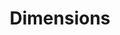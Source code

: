 ---
bigquery: https://console.cloud.google.com/bigquery?p=covid-19-dimensions-ai&page=table&d=data&t=publications
contributors: Digital Science, https://www.digital-science.com/
cost: Free for personal, non-commercial use.
description: Dimensions contains more than 100 million publications, ranging from
  articles published in scholarly journals, books and book chapters, to preprints
  and conference proceedings. All publications are contextualized with linked data
  sets, funding, publications, patents, clinical trials, and policy documents. You
  can also view associated categories, funders, institutions, and researcher profiles.
documentation: https://docs.dimensions.ai/bigquery/index.html
last_edit: Mon, 04 Apr 2022 19:04:00 GMT
location: https://www.dimensions.ai/products/free/
maintained_by: Digital Science, https://www.digital-science.com/
schema_fields: '[''research_org_state_codes'', ''relationships'', ''associated_publication_pmid'',
  ''research_org_city_names'', ''established'', ''kind'', ''acknowledgements'', ''language'',
  ''foa_number'', ''acronym'', ''date_modified'', ''funding_cny'', ''original_abstract'',
  ''category_sdg'', ''repository_id'', ''funding_cad'', ''funder_org_acronyms'', ''repository_url'',
  ''links'', ''legal_status'', ''status'', ''labels'', ''associated_publication_arxiv_id'',
  ''volume'', ''research_org_state_names'', ''citations_count'', ''wikipedia_url'',
  ''aliases'', ''year'', ''cited_by_ids'', ''funder_org_cities'', ''end_date'', ''authors'',
  ''researcher_ids'', ''filing_status'', ''family_count'', ''arxiv_id'', ''funding_jpy'',
  ''funder_org_state_codes'', ''research_orgs'', ''license'', ''supporting_grant_ids'',
  ''repository_name'', ''email_address'', ''funder_org_countries'', ''category_icrp_ct'',
  ''funder_countries'', ''category_icrp_cso'', ''research_org_country_names'', ''date_normal'',
  ''legal_events'', ''original_assignee'', ''funding_gbp'', ''abstract'', ''associated_publication_doi'',
  ''title'', ''date_online'', ''concepts'', ''category_hrcs_rac'', ''start_date'',
  ''address'', ''open_access_categories_v2'', ''research_org_cities'', ''current_assignee_countries'',
  ''funding_nzd'', ''types'', ''pages'', ''book_series_title'', ''priority_year'',
  ''funding_currency'', ''family_members_ids'', ''date_print'', ''id'', ''categories'',
  ''created_date'', ''linkout'', ''filing_date'', ''category_rcdc'', ''current_assignee'',
  ''jurisdiction'', ''cpc'', ''expiration_year'', ''eisbn'', ''funding_usd'', ''funder_org'',
  ''family_id'', ''book_title'', ''research_org_countries'', ''granted_year'', ''funding_amount'',
  ''mesh_terms'', ''journal_lists'', ''metrics'', ''resulting_publication_ids'', ''funding_chf'',
  ''category_uoa'', ''conditions'', ''start_year'', ''resulting_publication_doi'',
  ''name'', ''parent_id'', ''date_imported_gbq'', ''category_hra'', ''inventor_names'',
  ''category_for'', ''date_inserted'', ''journal'', ''original_assignee_orgs'', ''proceedings_title'',
  ''active_years'', ''granted_date'', ''assignee_orgs'', ''funding_details'', ''grant_number'',
  ''doi'', ''expiration_date'', ''end_year'', ''acronyms'', ''category_hrcs_hc'',
  ''phase'', ''priority_date'', ''gender'', ''external_ids'', ''source_id'', ''patent_ids'',
  ''reference_ids'', ''subtitles'', ''filing_year'', ''citations'', ''issue'', ''organisation_details'',
  ''publication_year'', ''pmcid'', ''isbn'', ''current_assignee_orgs'', ''editors'',
  ''funding_aud'', ''assignee_countries'', ''registry'', ''conference'', ''original_assignee_countries'',
  ''associated_grant_ids'', ''funder_orgs'', ''brief_title'', ''type'', ''publication_ids'',
  ''mesh_headings'', ''clinical_trial_ids'', ''citation_string'', ''publication_date'',
  ''associated_publication_id'', ''embargo_date'', ''ipcr'', ''altmetrics'', ''original_title'',
  ''investigators'', ''funding_eur'', ''pmid'', ''interventions'', ''date'', ''open_access_categories'',
  ''publisher'', ''description'', ''application_number'', ''category_bra'']'
shortname: dimensions
tags:
- scholarly literature
- patents
- funding
- clinical trials
- academic profiles
terms_of_use: 'Use of both the Dimensions COVID-19 dataset and full Dimensions dataset
  are subject to the Dimensions Terms of use: https://www.dimensions.ai/policies-terms-legal '
title: Dimensions
uuid: dcff88bd-fe6b-4fdb-8159-809bf9d7bc1c
---